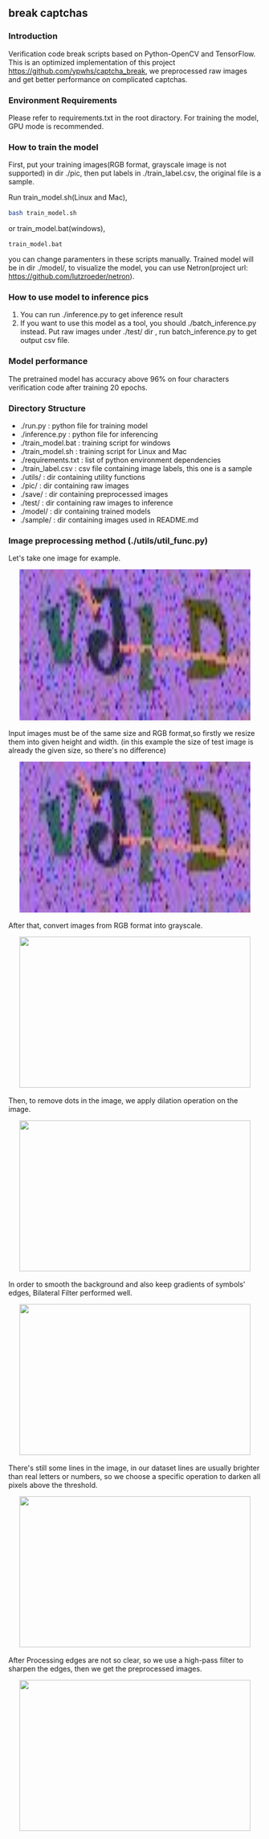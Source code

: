## break captchas

### Introduction
Verification code break scripts based on Python-OpenCV and TensorFlow.
This is an optimized implementation of this project https://github.com/ypwhs/captcha_break,
we preprocessed raw images and get better performance on complicated captchas. 

### Environment Requirements
Please refer to requirements.txt in the root diractory.
For training the model, GPU mode is recommended.

### How to train the model
First, put your training images(RGB format, grayscale image is not supported) in dir ./pic,
then put labels in  ./train_label.csv, the original file is a sample.

Run train_model.sh(Linux and Mac), 
```bash
bash train_model.sh
```
or train_model.bat(windows), 
```
train_model.bat
```
you can change paramenters in these scripts manually.
Trained model will be in dir ./model/, to visualize the model,
you can use Netron(project url: https://github.com/lutzroeder/netron).

### How to use model to inference pics
1. You can run ./inference.py to get inference result
2. If you want to use this model as a tool, you should ./batch_inference.py instead. Put raw images under ./test/ dir , run batch_inference.py to get output csv file. 

### Model performance
The pretrained model has accuracy above 96% on four characters verification code after training 20 epochs. 

### Directory Structure
* ./run.py : python file for training model
* ./inference.py : python file for inferencing
* ./train_model.bat : training script for windows
* ./train_model.sh : training script for Linux and Mac
* ./requirements.txt : list of python environment dependencies
* ./train_label.csv : csv file containing image labels, this one is a sample
* ./utils/ : dir containing utility functions
* ./pic/ : dir containing raw images
* ./save/ : dir containing preprocessed images
* ./test/ : dir containing raw images to inference
* ./model/ : dir containing trained models
* ./sample/ : dir containing images used in README.md

### Image preprocessing method (./utils/util_func.py)
Let's take one image for example.
<p align="center">
  <img width="460" height="300" src="./sample/test.jpg">
</p>

Input images must be of the same size and RGB format,so firstly we resize them into given height and width. (in this example the size of test image is already the given size, so there's no difference)
<p align="center">
  <img width="460" height="300" src="./sample/test1.jpg">
</p>

After that, convert images from RGB format into grayscale. 
<p align="center">
  <img width="460" height="300" src="./sample/test2.jpg">
</p>

Then, to remove dots in the image, we apply dilation operation on the image.
<p align="center">
  <img width="460" height="300" src="./sample/test3.jpg">
</p>

In order to smooth the background and also keep gradients of symbols' edges, Bilateral Filter performed well.
<p align="center">
  <img width="460" height="300" src="./sample/test4.jpg">
</p>

There's still some lines in the image, in our dataset lines are usually brighter than real letters or numbers, so we choose a specific operation to darken all pixels above the threshold.
<p align="center">
  <img width="460" height="300" src="./sample/test5.jpg">
</p>

After Processing edges are not so clear, so we use a high-pass filter to sharpen the edges, then we get the preprocessed images.

<p align="center">
  <img width="460" height="300" src="./sample/test6.jpg">
</p>

